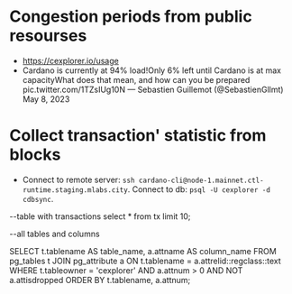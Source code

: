 # Congestion periods from public resourses
- https://cexplorer.io/usage
- Cardano is currently at 94% load!Only 6% left until Cardano is at max capacityWhat does that mean, and how can you be prepared pic.twitter.com/1TZsIUg10N — Sebastien Guillemot (@SebastienGllmt) May 8, 2023

# Collect transaction' statistic from blocks 
- Connect to remote server:  `ssh cardano-cli@node-1.mainnet.ctl-runtime.staging.mlabs.city`. Connect to db: `psql -U cexplorer -d cdbsync`.

--table with transactions 
select * from tx limit 10; 

--all tables and columns

SELECT
    t.tablename AS table_name,
    a.attname AS column_name
FROM
    pg_tables t
JOIN
    pg_attribute a ON t.tablename = a.attrelid::regclass::text
WHERE
    t.tableowner = 'cexplorer'
    AND a.attnum > 0
    AND NOT a.attisdropped
ORDER BY
    t.tablename,
    a.attnum;